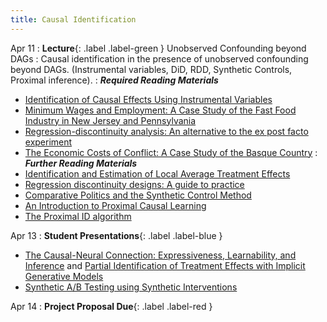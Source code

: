 ```yaml
---
title: Causal Identification
---
```


Apr 11
: **Lecture**{: .label .label-green } Unobserved Confounding beyond DAGs
: Causal identification in the presence of unobserved confounding beyond DAGs. (Instrumental variables, DiD, RDD, Synthetic Controls, Proximal inference). 
: ***Required Reading Materials***
- [Identification of Causal Effects Using Instrumental Variables](https://www.jstor.org/stable/2291629)
- [Minimum Wages and Employment: A Case Study of the Fast Food Industry in New Jersey and Pennsylvania](https://www.nber.org/papers/w4509)
- [Regression-discontinuity analysis: An alternative to the ex post facto experiment](https://psycnet.apa.org/record/1962-00061-001)
- [The Economic Costs of Conflict: A Case Study of the Basque Country](https://www.aeaweb.org/articles?id=10.1257/000282803321455188)
: ***Further Reading Materials***
- [Identification and Estimation of Local Average Treatment Effects](https://www.jstor.org/stable/2291629)
- [Regression discontinuity designs: A guide to practice](https://www.sciencedirect.com/science/article/pii/S0304407607001091)
- [Comparative Politics and the Synthetic Control Method](https://economics.mit.edu/sites/default/files/publications/Comparative%20Politics%20and%20the%20Synthetic%20Control.pdf)
- [An Introduction to Proximal Causal Learning](https://arxiv.org/abs/2009.10982)
- [The Proximal ID algorithm](https://arxiv.org/abs/2108.06818)

Apr 13
: **Student Presentations**{: .label .label-blue }
- [The Causal-Neural Connection: Expressiveness, Learnability, and Inference](https://arxiv.org/abs/2107.00793) and [Partial Identification of Treatment Effects with Implicit Generative Models](https://arxiv.org/abs/2210.08139)
- [Synthetic A/B Testing using Synthetic Interventions](https://arxiv.org/abs/2006.07691)

Apr 14
: **Project Proposal Due**{: .label .label-red }
